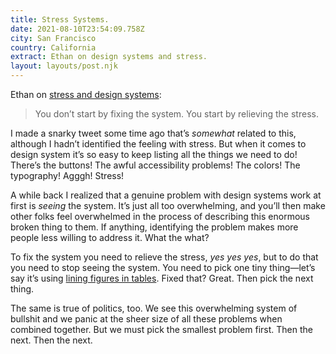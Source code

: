 ```yaml
---
title: Stress Systems.
date: 2021-08-10T23:54:09.758Z
city: San Francisco
country: California
extract: Ethan on design systems and stress.
layout: layouts/post.njk
---
```


Ethan on [stress and design systems](https://ethanmarcotte.com/wrote/stress-systems/):

> You don’t start by fixing the system. You start by relieving the stress.

I made a snarky tweet some time ago that’s _somewhat_ related to this, although I hadn’t identified the feeling with stress. But when it comes to design system it’s so easy to keep listing all the things we need to do! There’s the buttons! The awful accessibility problems! The colors! The typography! Agggh! Stress!

A while back I realized that a genuine problem with design systems work at first is _seeing_ the system. It’s just all too overwhelming, and you’ll then make other folks feel overwhelmed in the process of describing this enormous broken thing to them. If anything, identifying the problem makes more people less willing to address it. What the what?

To fix the system you need to relieve the stress, _yes yes yes_, but to do that you need to stop seeing the system. You need to pick one tiny thing—let’s say it’s using [lining figures in tables](https://alistapart.com/article/web-typography-numerals/). Fixed that? Great. Then pick the next thing.

The same is true of politics, too. We see this overwhelming system of bullshit and we panic at the sheer size of all these problems when combined together. But we must pick the smallest problem first. Then the next. Then the next.
